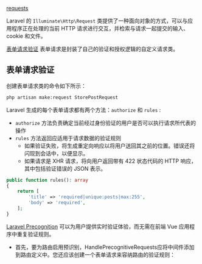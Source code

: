 

[requests](https://laravel.com/docs/11.x/requests)


Laravel 的 `Illuminate\Http\Request` 类提供了一种面向对象的方式，可以与应用程序正在处理的当前 HTTP 请求进行交互，并检索与请求一起提交的输入、cookie 和文件。


[表单请求验证](https://laravel.com/docs/11.x/validation#creating-form-requests) 表单请求是封装了自己的验证和授权逻辑的自定义请求类。

## 表单请求验证

创建表单请求类的命令如下所示：

```bash
php artisan make:request StorePostRequest
```

Laravel 生成的每个表单请求都有两个方法：`authorize` 和 `rules` :
- `authorize` 方法负责确定当前经过身份验证的用户是否可以执行请求所代表的操作
- `rules` 方法返回应适用于请求数据的验证规则
  - 如果验证失败，将生成重定向响应以将用户送回其之前的位置。错误还将闪现到会话中，以便显示。
  - 如果请求是 XHR 请求，将向用户返回带有 422 状态代码的 HTTP 响应，其中包括验证错误的 JSON 表示。

```php
public function rules(): array
{
    return [
        'title' => 'required|unique:posts|max:255',
        'body' => 'required',
    ];
}
```


[Laravel Precognition](https://laravel.com/docs/11.x/precognition) 可以为用户提供实时验证体验，而无需在前端 Vue 应用程序中重复验证规则。

- 首先，要为路由启用预识别，HandlePrecognitiveRequests应将中间件添加到路由定义中。您还应该创建一个表单请求来容纳路由的验证规则：